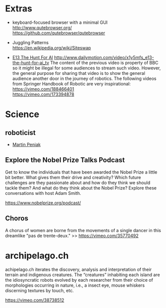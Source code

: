 
# Extras


* keyboard-focused browser with a minimal GUI  
http://www.qutebrowser.org/    
https://github.com/qutebrowser/qutebrowser    


* Juggling Patterns   
https://en.wikipedia.org/wiki/Siteswap


* [E13 The Hunt For AI](http://www.bbc.co.uk/programmes/b01fmbvb )
http://www.dailymotion.com/video/x1y5mfs_e13-the-hunt-for-ai_tv
The content of the previous video is property of BBC so it might be illegal
for some audiences to stream such video. However, the general purpose
for sharing that video is to show the general audience another door in the
journey of robotics. The following videos from Springer Handbook of Robotic
are very inspirational:   
https://vimeo.com/188466401  
https://vimeo.com/173394878   




# Science   

## roboticist
* [Martin Peniak](http://www.martinpeniak.com/index.php?option=com_content&view=article&id=12&Itemid=43  )


## Explore the Nobel Prize Talks Podcast
Get to know the individuals that have been awarded the Nobel Prize a little bit better. What gives them their drive and creativity? Which future challenges are they passionate about and how do they think we should tackle them? And what do they think about the Nobel Prize? Explore these conversations with host Adam Smith.

https://www.nobelprize.org/podcast/


## Choros
A chorus of women are borne from the movements of a single dancer in this dreamlike "pas de trente-deux." >> https://vimeo.com/35770492


# archipelago.ch
achipelago.ch iterates the discovery, analysis and interpretation of their terrain and indigenous creatures. The “creatures” inhabiting each island are the idiosyncratic robots evolved by each researcher from their choice of morphologies occurring in nature, i.e., a insect eye, mouse whiskers discerning textures by touch, etc.

https://vimeo.com/38738512
